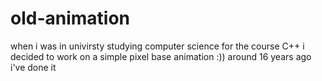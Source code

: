 # old-animation

when i was in univirsty studying computer science for the course C++ i decided to work on a simple pixel base animation :))
around 16 years ago i've done it
